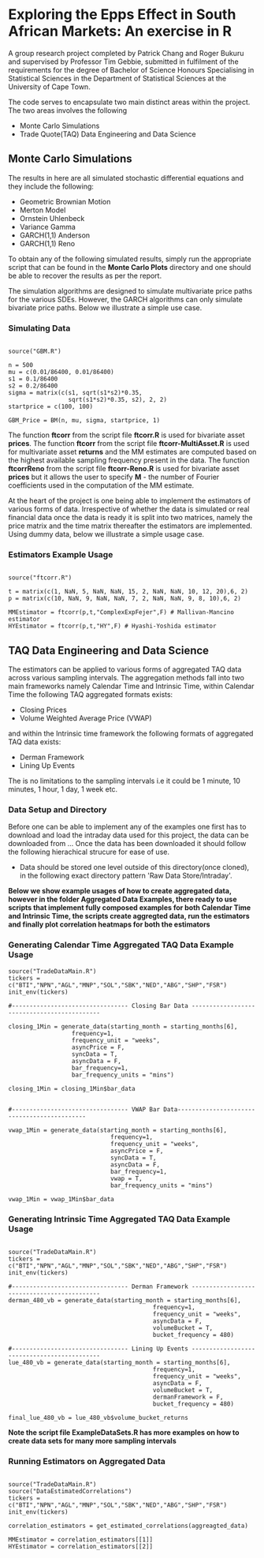 # Exploring the Epps Effect in South African Markets: An exercise in R

A group research project completed by Patrick Chang and Roger Bukuru and supervised by Professor Tim Gebbie, submitted in fulfilment of the requirements for the degree of Bachelor of Science Honours Specialising in Statistical Sciences in the Department of Statistical Sciences at the University of Cape Town.

The code serves to encapsulate two main distinct areas within the project. The two areas involves the following

- Monte Carlo Simulations
- Trade Quote(TAQ) Data Engineering and Data Science


## Monte Carlo Simulations

The results in here are all simulated stochastic differential equations and they include the following: 

- Geometric Brownian Motion
- Merton Model
- Ornstein Uhlenbeck
- Variance Gamma
- GARCH(1,1) Anderson
- GARCH(1,1) Reno

To obtain any of the following simulated results, simply run the appropriate script that can be found in the **Monte Carlo Plots** directory and one should be able to recover the results as per the report. 

The simulation algorithms are designed to simulate multivariate price paths for the various SDEs. However, the GARCH algorithms can only simulate bivariate price paths. Below we illustrate a simple use case.

### Simulating Data

```{.r}

source("GBM.R")

n = 500
mu = c(0.01/86400, 0.01/86400)
s1 = 0.1/86400
s2 = 0.2/86400
sigma = matrix(c(s1, sqrt(s1*s2)*0.35,
                 sqrt(s1*s2)*0.35, s2), 2, 2)
startprice = c(100, 100)

GBM_Price = BM(n, mu, sigma, startprice, 1)

```

The function **ftcorr** from the script file **ftcorr.R** is used for bivariate asset **prices**. The function **ftcorr** from the script file **ftcorr-MultiAsset.R** is used for multivariate asset **returns** and the MM estimates are computed based on the highest available sampling frequency present in the data. The function **ftcorrReno** from the script file **ftcorr-Reno.R** is used for bivariate asset **prices** but it allows the user to specify **M** - the number of Fourier coefficients used in the computation of the MM estimate.

At the heart of the project is one being able to implement the estimators of various forms of data. Irrespective of whether the data is simulated or real financial data once the data is ready it is split into two matrices, namely the price matrix and the time matrix thereafter the estimators are implemented. Using dummy data, below we illustrate a simple usage case.


### Estimators Example Usage 

```{.r}

source("ftcorr.R")

t = matrix(c(1, NaN, 5, NaN, NaN, 15, 2, NaN, NaN, 10, 12, 20),6, 2)
p = matrix(c(10, NaN, 9, NaN, NaN, 7, 2, NaN, NaN, 9, 8, 10),6, 2)

MMEstimator = ftcorr(p,t,"ComplexExpFejer",F) # Mallivan-Mancino estimator 
HYEstimator = ftcorr(p,t,"HY",F) # Hyashi-Yoshida estimator

```


## TAQ Data Engineering and Data Science

The estimators can be applied to various forms of aggregated TAQ data across various sampling intervals. The aggregation methods fall into two main frameworks namely Calendar Time and Intrinsic Time, within Calendar Time the following TAQ aggregated formats exists:

- Closing Prices 
- Volume Weighted Average Price (VWAP)

and within the Intrinsic time framework the following formats of aggregated TAQ data exists:

- Derman Framework
- Lining Up Events

The is no limitations to the sampling intervals i.e it could be 1 minute, 10 minutes, 1 hour, 1 day, 1 week etc.

### Data Setup and Directory

Before one can be able to implement any of the examples one first has to download and load the intraday data used for this project, the data can be downloaded from ... Once the data has been downloaded it should follow the following hierachical strucure for ease of use.

- Data should be stored one level outside of this directory(once cloned), in the following exact directory pattern 'Raw Data Store/Intraday'.


**Below we show example usages of how to create aggregated data, however in the folder Aggregated Data Examples, there ready to use scripts that implement fully composed examples for both Calendar Time and Intrinsic Time, the scripts create aggregted data, run the estimators and finally plot correlation heatmaps for both the estimators**


### Generating Calendar Time Aggregated TAQ Data Example Usage

```{.r}
source("TradeDataMain.R")
tickers = c("BTI","NPN","AGL","MNP","SOL","SBK","NED","ABG","SHP","FSR") 
init_env(tickers)

#--------------------------------- Closing Bar Data --------------------------------------------

closing_1Min = generate_data(starting_month = starting_months[6], 
                  frequency=1,
                  frequency_unit = "weeks", 
                  asyncPrice = F,
                  syncData = T, 
                  asyncData = F,
                  bar_frequency=1,
                  bar_frequency_units = "mins")

closing_1Min = closing_1Min$bar_data


#--------------------------------- VWAP Bar Data--------------------------------------------

vwap_1Min = generate_data(starting_month = starting_months[6], 
                             frequency=1,
                             frequency_unit = "weeks", 
                             asyncPrice = F,
                             syncData = T, 
                             asyncData = F,
                             bar_frequency=1,
                             vwap = T,
                             bar_frequency_units = "mins")

vwap_1Min = vwap_1Min$bar_data
```

### Generating Intrinsic Time Aggregated TAQ Data Example Usage

```{.r}

source("TradeDataMain.R")
tickers = c("BTI","NPN","AGL","MNP","SOL","SBK","NED","ABG","SHP","FSR") 
init_env(tickers)

#--------------------------------- Derman Framework --------------------------------------------
derman_480_vb = generate_data(starting_month = starting_months[6], 
                                         frequency=1,
                                         frequency_unit = "weeks", 
                                         asyncData = F,
                                         volumeBucket = T,
                                         bucket_frequency = 480)
                                         
#--------------------------------- Lining Up Events --------------------------------------------                                         
lue_480_vb = generate_data(starting_month = starting_months[6], 
                                         frequency=1,
                                         frequency_unit = "weeks", 
                                         asyncData = F,
                                         volumeBucket = T,
                                         dermanFramework = F,
                                         bucket_frequency = 480)
                                         
final_lue_480_vb = lue_480_vb$volume_bucket_returns 

```

**Note the script file ExampleDataSets.R has more examples on how to create data sets for many more sampling intervals**


### Running Estimators on Aggregated Data

```{.r}

source("TradeDataMain.R")
source("DataEstimatedCorrelations")
tickers = c("BTI","NPN","AGL","MNP","SOL","SBK","NED","ABG","SHP","FSR") 
init_env(tickers)

correlation_estimators = get_estimated_correlations(aggreagted_data)

MMEstimator = correlation_estimators[[1]]
HYEstimator = correlation_estimators[[2]]

```

